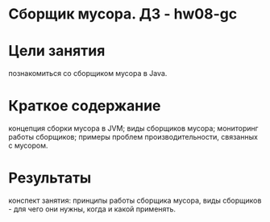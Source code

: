 # Сборщик мусора. ДЗ - hw08-gc

# Цели занятия
познакомиться со сборщиком мусора в Java.

# Краткое содержание
концепция сборки мусора в JVM;
виды сборщиков мусора;
мониторинг работы сборщиков;
примеры проблем производительности, связанных с мусором.

# Результаты
конспект занятия: принципы работы сборщика мусора, виды сборщиков - для чего они нужны, когда и какой применять.
